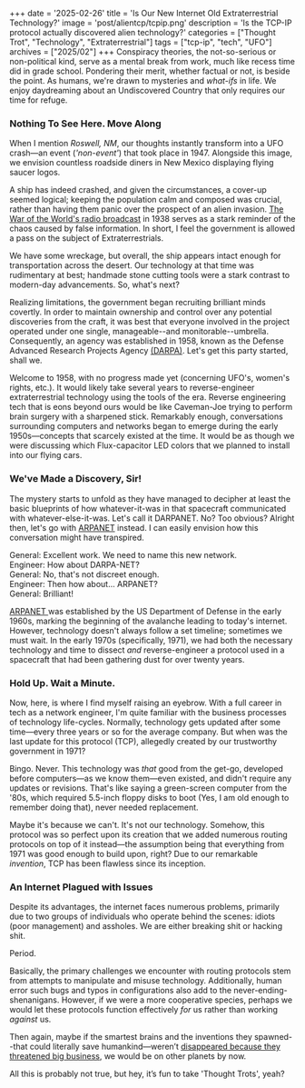+++
date = '2025-02-26'
title = 'Is Our New Internet Old Extraterrestrial Technology?'
image = 'post/alientcp/tcpip.png'
description = 'Is the TCP-IP protocol actually discovered alien technology?'
categories = ["Thought Trot", "Technology", "Extraterrestrial"]
tags = ["tcp-ip", "tech", "UFO"]
archives = ["2025/02"]
+++
Conspiracy theories, the not-so-serious or non-political kind, serve as a mental break from work, much like recess time did in grade school. Pondering their merit, whether factual or not, is beside the point. As humans, we're drawn to mysteries and *what-ifs* in life. We enjoy daydreaming about an Undiscovered Country that only requires our time for refuge.

### Nothing To See Here. Move Along

When I mention *Roswell, NM*, our thoughts instantly transform into a UFO crash—an event (*'non-event'*) that took place in 1947. Alongside this image, we envision countless roadside diners in New Mexico displaying flying saucer logos.

A ship has indeed crashed, and given the circumstances, a cover-up seemed logical; keeping the population calm and composed was crucial, rather than having them panic over the prospect of an alien invasion. [The War of the World's radio broadcast](https://en.wikipedia.org/wiki/The_War_of_the_Worlds_(1938_radio_drama)) in 1938 serves as a stark reminder of the chaos caused by false information. In short, I feel the government is allowed a pass on the subject of Extraterrestrials.

We have some wreckage, but overall, the ship appears intact enough for transportation across the desert. Our technology at that time was rudimentary at best; handmade stone cutting tools were a stark contrast to modern-day advancements. So, what's next?

Realizing limitations, the government began recruiting brilliant minds covertly. In order to maintain ownership and control over any potential discoveries from the craft, it was best that everyone involved in the project operated under one single, manageable--and monitorable--umbrella. Consequently, an agency was established in 1958, known as the Defense Advanced Research Projects Agency [(DARPA)](https://en.wikipedia.org/wiki/DARPA). Let's get this party started, shall we.

Welcome to 1958, with no progress made yet (concerning UFO's, women's rights, etc.). It would likely take several years to reverse-engineer extraterrestrial technology using the tools of the era. Reverse engineering tech that is eons beyond ours would be like Caveman-Joe trying to perform brain surgery with a sharpened stick. Remarkably enough, conversations surrounding computers and networks began to emerge during the early 1950s—concepts that scarcely existed at the time. It would be as though we were discussing which Flux-capacitor LED colors that we planned to install into our flying cars.

### We've Made a Discovery, Sir!

The mystery starts to unfold as they have managed to decipher at least the basic blueprints of how whatever-it-was in that spacecraft communicated with whatever-else-it-was. Let's call it DARPANET. No? Too obvious? Alright then, let's go with [ARPANET](https://en.wikipedia.org/wiki/ARPANET) instead. I can easily envision how this conversation might have transpired.

General: Excellent work. We need to name this new network.  
Engineer: How about DARPA-NET?  
General: No, that's not discreet enough.  
Engineer: Then how about... ARPANET?  
General: Brilliant!

[ARPANET ](https://en.wikipedia.org/wiki/ARPANET)was established by the US Department of Defense in the early 1960s, marking the beginning of the avalanche leading to today's internet. However, technology doesn't always follow a set timeline; sometimes we must wait. In the early 1970s (specifically, 1971), we had both the necessary technology and time to dissect *and* reverse-engineer a protocol used in a spacecraft that had been gathering dust for over twenty years.

### Hold Up. Wait a Minute.

Now, here, is where I find myself raising an eyebrow. With a full career in tech as a network engineer, I'm quite familiar with the business processes of technology life-cycles. Normally, technology gets updated after some time—every three years or so for the average company. But when was the last update for this protocol (TCP), allegedly created by our trustworthy government in 1971?

Bingo. Never. This technology was *that* good from the get-go, developed before computers—as we know them—even existed, and didn't require any updates or revisions. That's like saying a green-screen computer from the '80s, which required 5.5-inch floppy disks to boot (Yes, I am old enough to remember doing that), never needed replacement.

Maybe it's because we can't. It's not our technology. Somehow, this protocol was so perfect upon its creation that we added numerous routing protocols on top of it instead—the assumption being that everything from 1971 was good enough to build upon, right? Due to our remarkable *invention*, TCP has been flawless since its inception.

### An Internet Plagued with Issues

Despite its advantages, the internet faces numerous problems, primarily due to two groups of individuals who operate behind the scenes: idiots (poor management) and assholes. We are either breaking shit or hacking shit.

Period.

Basically, the primary challenges we encounter with routing protocols stem from attempts to manipulate and misuse technology. Additionally, human error such bugs and typos in configurations also add to the never-ending-shenanigans. However, if we were a more cooperative species, perhaps we would let these protocols function effectively *for* us rather than working *against* us.

Then again, maybe if the smartest brains and the inventions they spawned--that could literally save humankind—weren’t [disappeared because they threatened big business](https://tcct.com/news/2020/11/the-mysterious-death-of-stanley-meyer-and-his-water-powered-car/?srsltid=AfmBOopZfMROyEzjM3MFc4UF0ocIGiIYHjdUPIeo9QQRpg9oP8f0Bhi5), we would be on other planets by now.

All this is probably not true, but hey, it’s fun to take 'Thought Trots', yeah?
